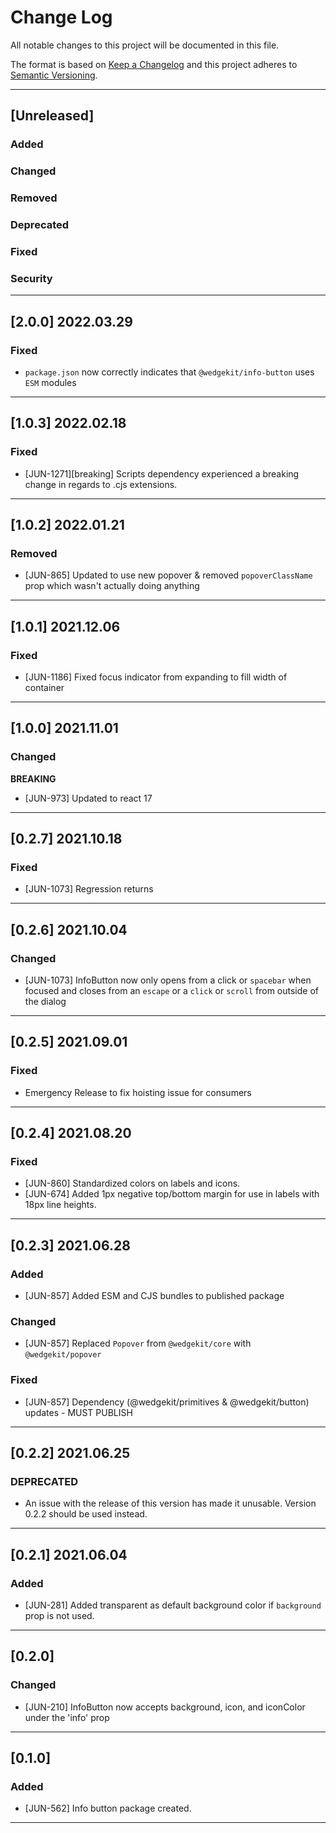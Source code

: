 # Change Log

All notable changes to this project will be documented in this file.

The format is based on [Keep a Changelog](http://keepachangelog.com/) and this project adheres to [Semantic Versioning](http://semver.org/).

---

## [Unreleased]

### Added

### Changed

### Removed

### Deprecated

### Fixed

### Security

---

## [2.0.0] 2022.03.29

### Fixed

- `package.json` now correctly indicates that `@wedgekit/info-button` uses `ESM` modules

---

## [1.0.3] 2022.02.18

### Fixed

- [JUN-1271][breaking] Scripts dependency experienced a breaking change in regards to .cjs extensions.

---

## [1.0.2] 2022.01.21

### Removed

- [JUN-865] Updated to use new popover & removed `popoverClassName` prop which wasn't actually doing anything

---

## [1.0.1] 2021.12.06

### Fixed

- [JUN-1186] Fixed focus indicator from expanding to fill width of container

---

## [1.0.0] 2021.11.01

### Changed

**BREAKING**

- [JUN-973] Updated to react 17

---

## [0.2.7] 2021.10.18

### Fixed

- [JUN-1073] Regression returns

---

## [0.2.6] 2021.10.04

### Changed

- [JUN-1073] InfoButton now only opens from a click or `spacebar` when focused and closes from an `escape` or a `click` or `scroll` from outside of the dialog

---

## [0.2.5] 2021.09.01

### Fixed

- Emergency Release to fix hoisting issue for consumers

---

## [0.2.4] 2021.08.20

### Fixed

- [JUN-860] Standardized colors on labels and icons.
- [JUN-674] Added 1px negative top/bottom margin for use in labels with 18px line heights.

---

## [0.2.3] 2021.06.28

### Added

- [JUN-857] Added ESM and CJS bundles to published package

### Changed

- [JUN-857] Replaced `Popover` from `@wedgekit/core` with `@wedgekit/popover`

### Fixed

- [JUN-857] Dependency (@wedgekit/primitives & @wedgekit/button) updates - MUST PUBLISH

---

## [0.2.2] 2021.06.25

### DEPRECATED

- An issue with the release of this version has made it unusable. Version 0.2.2 should be used instead.

---

## [0.2.1] 2021.06.04

### Added

- [JUN-281] Added transparent as default background color if `background` prop is not used.

---

## [0.2.0]

### Changed

- [JUN-210] InfoButton now accepts background, icon, and iconColor under the 'info' prop

---

## [0.1.0]

### Added

- [JUN-562] Info button package created.

---
